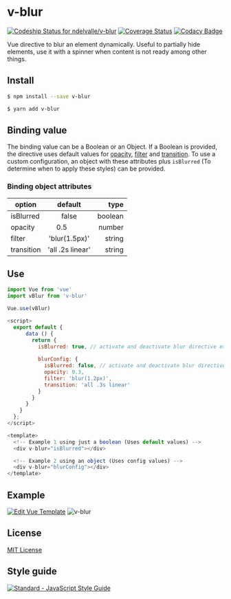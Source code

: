 # v-blur

[ ![Codeship Status for ndelvalle/v-blur](https://app.codeship.com/projects/3a56b780-4639-0135-c530-069e5644f905/status?branch=master)](https://app.codeship.com/projects/231348)
[![Coverage Status](https://coveralls.io/repos/github/ndelvalle/v-blur/badge.svg?branch=master)](https://coveralls.io/github/ndelvalle/v-blur?branch=master)
[![Codacy Badge](https://api.codacy.com/project/badge/Grade/4b151e093b7e44ffbb660a84381d84ed)](https://www.codacy.com/app/ndelvalle/v-blur?utm_source=github.com&amp;utm_medium=referral&amp;utm_content=ndelvalle/v-blur&amp;utm_campaign=Badge_Grade)


Vue directive to blur an element dynamically. Useful to partially hide elements, use it with a spinner when content is not ready among other things.

## Install

```bash
$ npm install --save v-blur
```

```bash
$ yarn add v-blur
```
## Binding value

The binding value can be a Boolean or an Object. If a Boolean is provided, the directive uses default values for [opacity](https://www.w3schools.com/cssref/css3_pr_opacity.asp), [filter](https://www.w3schools.com/jsref/prop_style_filter.asp) and [transition](https://www.w3schools.com/jsref/prop_style_transition.asp). To use a custom configuration, an object with these attributes plus `isBlurred` (To determine when to apply these styles) can be provided.

### Binding object attributes

| option     | default          | type   |
| -----------|:----------------:| ------:|
| isBlurred  | false            | boolean|
| opacity    | 0.5              | number |
| filter     | 'blur(1.5px)'    | string |
| transition | 'all .2s linear' | string |

## Use

```js
import Vue from 'vue'
import vBlur from 'v-blur'

Vue.use(vBlur)
```

```js
<script>
  export default {
      data () {
        return {
          isBlurred: true, // activate and deactivate blur directive example 1
          
          blurConfig: {
            isBlurred: false, // activate and deactivate blur directive example 2
            opacity: 0.3,
            filter: 'blur(1.2px)',
            transition: 'all .3s linear'
          }
        }
      }
    }
  };
</script>

<template>
  <!-- Example 1 using just a boolean (Uses default values) -->
  <div v-blur="isBlurred"></div>

  <!-- Example 2 using an object (Uses config values) -->
  <div v-blur="blurConfig"></div>
</template>
```

## Example
[![Edit Vue Template](https://codesandbox.io/static/img/play-codesandbox.svg)](https://codesandbox.io/s/823o069zoj?module=%2Fsrc%2Fcomponents%2FHelloWorld.vue)
![v-blur](https://raw.githubusercontent.com/ndelvalle/v-blur/master/v-blur-image.png)

## License
[MIT License](https://github.com/ndelvalle/v-blur/blob/master/LICENSE)

## Style guide
[![Standard - JavaScript Style Guide](https://cdn.rawgit.com/feross/standard/master/badge.svg)](https://github.com/feross/standard)
